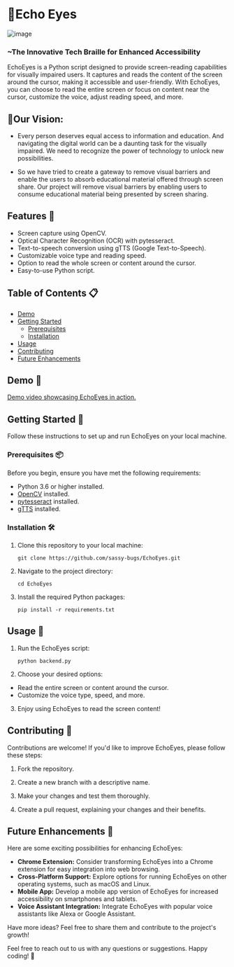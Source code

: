 # :star2:Echo Eyes 

![image](https://github.com/cfgindia2023/Team-46/assets/91024452/c7ee5b46-fca7-48db-ace6-cfcaa3bf45f9)
### ~The Innovative Tech Braille for Enhanced Accessibility 

EchoEyes is a Python script designed to provide screen-reading capabilities for visually impaired users. It captures and reads the content of the screen around the cursor, making it accessible and user-friendly. With EchoEyes, you can choose to read the entire screen or focus on content near the cursor, customize the voice, adjust reading speed, and more.

## :dart:Our Vision:

- Every person deserves equal access to information and education. And navigating the digital world can be a daunting task for the visually impaired. We need to recognize the power of technology to unlock new possibilities.

- So we have tried to create a gateway to remove visual barriers and enable the users to absorb educational material offered through screen share. Our project will remove visual barriers by enabling users to consume educational material being presented by screen sharing.

## Features 🚀

- Screen capture using OpenCV.
- Optical Character Recognition (OCR) with pytesseract.
- Text-to-speech conversion using gTTS (Google Text-to-Speech).
- Customizable voice type and reading speed.
- Option to read the whole screen or content around the cursor.
- Easy-to-use Python script.

## Table of Contents 📋

- [Demo](#demo)
- [Getting Started](#getting-started)
  - [Prerequisites](#prerequisites)
  - [Installation](#installation)
- [Usage](#usage)
- [Contributing](#contributing)
- [Future Enhancements](#future-enhancements)

## Demo 📸

[Demo video showcasing EchoEyes in action.](https://drive.google.com/file/d/1orQDzHDVpd_STi-O2pyTP_hTa54xt1VP/view?usp=sharing)

## Getting Started 🚀

Follow these instructions to set up and run EchoEyes on your local machine.

### Prerequisites 📦

Before you begin, ensure you have met the following requirements:

- Python 3.6 or higher installed.
- [OpenCV](https://pypi.org/project/opencv-python/) installed.
- [pytesseract](https://pypi.org/project/pytesseract/) installed.
- [gTTS](https://pypi.org/project/gTTS/) installed.

### Installation 🛠️

1. Clone this repository to your local machine:

   ```
   git clone https://github.com/sassy-bugs/EchoEyes.git
   ```
2. Navigate to the project directory:

   ```
   cd EchoEyes
   ```
3. Install the required Python packages:

   ```
   pip install -r requirements.txt
   ```
## Usage 📖

1. Run the EchoEyes script:

   ```
   python backend.py
   ```
2. Choose your desired options:

- Read the entire screen or content around the cursor.
- Customize the voice type, speed, and more.

3. Enjoy using EchoEyes to read the screen content!

## Contributing 🤝

Contributions are welcome! If you'd like to improve EchoEyes, please follow these steps:

1. Fork the repository.

2. Create a new branch with a descriptive name.

3. Make your changes and test them thoroughly.

4. Create a pull request, explaining your changes and their benefits.

## Future Enhancements 🌈
Here are some exciting possibilities for enhancing EchoEyes:

- **Chrome Extension:** Consider transforming EchoEyes into a Chrome extension for easy integration into web browsing.
- **Cross-Platform Support:** Explore options for running EchoEyes on other operating systems, such as macOS and Linux.
- **Mobile App:** Develop a mobile app version of EchoEyes for increased accessibility on smartphones and tablets.
- **Voice Assistant Integration:** Integrate EchoEyes with popular voice assistants like Alexa or Google Assistant.

Have more ideas? Feel free to share them and contribute to the project's growth!

Feel free to reach out to us with any questions or suggestions. Happy coding! 🌟



